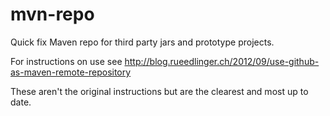 mvn-repo
========

Quick fix Maven repo for third party jars and prototype projects.

For instructions on use see http://blog.rueedlinger.ch/2012/09/use-github-as-maven-remote-repository

These aren't the original instructions but are the clearest and most up to date.